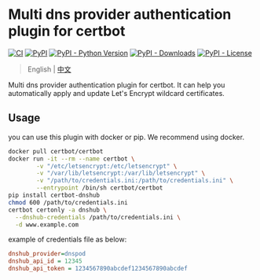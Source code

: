 # Multi dns provider authentication plugin for certbot

[![CI](https://github.com/warjiang/certbot-dnshub/workflows/CI/badge.svg?branch=main&event=push)](https://github.com/warjiang/certbot-dnshub/actions?query=event%3Apush+branch%3Amaster+workflow%3ACI+)
[![PyPI](https://img.shields.io/pypi/v/certbot-dnshub.svg)](https://pypi.org/project/certbot-dnshub/)
[![PyPI - Python Version](https://img.shields.io/pypi/pyversions/certbot-dnshub.svg)](https://pypi.org/project/certbot-dnshub/)
[![PyPI - Downloads](https://img.shields.io/pypi/dm/certbot-dnshub.svg)](https://pypi.org/project/certbot-dnshub/)
[![PyPI - License](https://img.shields.io/pypi/l/certbot-dnshub.svg)](https://pypi.org/project/certbot-dnshub/)


> English | [中文](README_zh-CN.md)

Multi dns provider authentication plugin for certbot. It can help you automatically apply and update Let's Encrypt wildcard certificates.


## Usage
you can use this plugin with docker or pip. We recommend using docker.
```bash
docker pull certbot/certbot
docker run -it --rm --name certbot \
        -v "/etc/letsencrypt:/etc/letsencrypt" \
        -v "/var/lib/letsencrypt:/var/lib/letsencrypt" \
        -v "/path/to/credentials.ini:/path/to/credentials.ini" \
        --entrypoint /bin/sh certbot/certbot
pip install certbot-dnshub 
chmod 600 /path/to/credentials.ini
certbot certonly -a dnshub \
  --dnshub-credentials /path/to/credentials.ini \
  -d www.example.com 
```

example of credentials file as below:
```ini
dnshub_provider=dnspod
dnshub_api_id = 12345
dnshub_api_token = 1234567890abcdef1234567890abcdef
```
